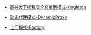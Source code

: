 * [高并发下线程安全的单例模式-singleton][url1]

[url1]: https://github.com/dibt/Design-Patterns-23/tree/master/src/main/java/com/di/mysingleton
* [动态代理模式-DynamicProxy][url2]

[url2]: https://github.com/dibt/Design-Patterns-23/tree/master/src/main/java//com/di/dynamicproxy
* [工厂模式-Factory][url3]

[url3]: https://github.com/dibt/Design-Patterns-23/tree/master/src/main/java/com/di/factory